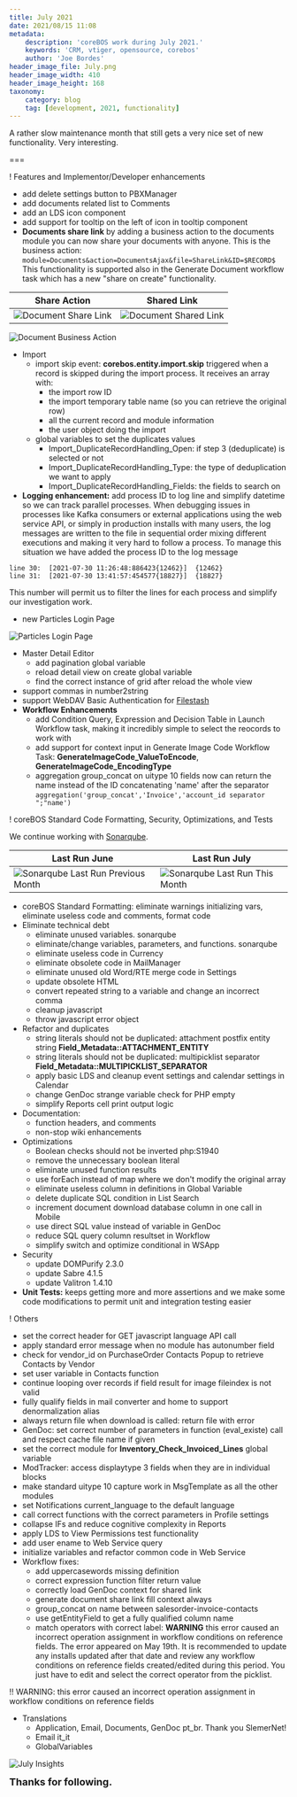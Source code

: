 ```yaml
---
title: July 2021
date: 2021/08/15 11:08
metadata:
    description: 'coreBOS work during July 2021.'
    keywords: 'CRM, vtiger, opensource, corebos'
    author: 'Joe Bordes'
header_image_file: July.png
header_image_width: 410
header_image_height: 168
taxonomy:
    category: blog
    tag: [development, 2021, functionality]
---
```


A rather slow maintenance month that still gets a very nice set of new functionality. Very interesting.

===

 ! Features and Implementor/Developer enhancements

- add delete settings button to PBXManager
- add documents related list to Comments
- add an LDS icon component
- add support for tooltip on the left of icon in tooltip component
- **Documents share link** by adding a business action to the documents module you can now share your documents with anyone. This is the business action: `module=Documents&action=DocumentsAjax&file=ShareLink&ID=$RECORD$` This functionality is supported also in the Generate Document workflow task which has a new "share on create" functionality.

| Share Action | Shared Link |
| --------- | ------------ |
| ![Document Share Link](docsharelink.jpg) | ![Document Shared Link](DocShared.jpg) |

![Document Business Action](DocBA.jpg)

- Import
  - import skip event: **corebos.entity.import.skip** triggered when a record is skipped during the import process. It receives an array with:
      - the import row ID
      - the import temporary table name (so you can retrieve the original row)
      - all the current record and module information
      - the user object doing the import
  - global variables to set the duplicates values
      - Import_DuplicateRecordHandling_Open: if step 3 (deduplicate) is selected or not
      - Import_DuplicateRecordHandling_Type: the type of deduplication we want to apply
      - Import_DuplicateRecordHandling_Fields: the fields to search on
- **Logging enhancement:** add process ID to log line and simplify datetime so we can track parallel processes. When debugging issues in processes like Kafka consumers or external applications using the web service API, or simply in production installs with many users, the log messages are written to the file in sequential order mixing different executions and making it very hard to follow a process. To manage this situation we have added the process ID to the log message

```
line 30:  [2021-07-30 11:26:48:886423{12462}]  {12462}
line 31:  [2021-07-30 13:41:57:454577{18827}]  {18827}
```

This number will permit us to filter the lines for each process and simplify our investigation work.

- new Particles Login Page

![Particles Login Page](ParticlesLogin.png)

- Master Detail Editor
  - add pagination global variable
  - reload detail view on create global variable
  - find the correct instance of grid after reload the whole view
- support commas in number2string
- support WebDAV Basic Authentication for [Filestash](https://www.filestash.app/)
- **Workflow Enhancements**
  - add Condition Query, Expression and Decision Table in Launch Workflow task, making it incredibly simple to select the reocords to work with
  - add support for context input in Generate Image Code Workflow Task: **GenerateImageCode_ValueToEncode**, **GenerateImageCode_EncodingType**
  - aggregation group_concat on uitype 10 fields now can return the name instead of the ID concatenating 'name' after the separator `aggregation('group_concat','Invoice','account_id separator ";"name')`

<span></span>

 ! coreBOS Standard Code Formatting, Security, Optimizations, and Tests

We continue working with [Sonarqube](https://www.sonarqube.org/).

| Last Run June | Last Run July |
| --------- | ------------ |
| ![Sonarqube Last Run Previous Month](SQ013.png) | ![Sonarqube Last Run This Month](SQ014.png) |

- coreBOS Standard Formatting: eliminate warnings initializing vars, eliminate useless code and comments, format code
- Eliminate technical debt
  - eliminate unused variables. sonarqube
  - eliminate/change variables, parameters, and functions. sonarqube
  - eliminate useless code in Currency
  - eliminate obsolete code in MailManager
  - eliminate unused old Word/RTE merge code in Settings
  - update obsolete HTML
  - convert repeated string to a variable and change an incorrect comma
  - cleanup javascript
  - throw javascript error object
- Refactor and duplicates
  - string literals should not be duplicated: attachment postfix entity string **Field_Metadata::ATTACHMENT_ENTITY**
  - string literals should not be duplicated: multipicklist separator **Field_Metadata::MULTIPICKLIST_SEPARATOR**
  - apply basic LDS and cleanup event settings and calendar settings in Calendar
  - change GenDoc strange variable check for PHP empty
  - simplify Reports cell print output logic
- Documentation:
  - function headers, and comments
  - non-stop wiki enhancements
- Optimizations
  - Boolean checks should not be inverted php:S1940
  - remove the unnecessary boolean literal
  - eliminate unused function results
  - use forEach instead of map where we don't modify the original array
  - eliminate useless column in definitions in Global Variable
  - delete duplicate SQL condition in List Search
  - increment document download database column in one call in Mobile
  - use direct SQL value instead of variable in GenDoc
  - reduce SQL query column resultset in Workflow
  - simplify switch and optimize conditional in WSApp
- Security
  - update DOMPurify 2.3.0
  - update Sabre 4.1.5
  - update Valitron 1.4.10
- **Unit Tests:** keeps getting more and more assertions and we make some code modifications to permit unit and integration testing easier

<span></span>

 ! Others

- set the correct header for GET javascript language API call
- apply standard error message when no module has autonumber field
- check for vendor_id on PurchaseOrder Contacts Popup to retrieve Contacts by Vendor
- set user variable in Contacts function
- continue looping over records if field result for image fileindex is not valid
- fully qualify fields in mail converter and home to support denormalization alias
- always return file when download is called: return file with error
- GenDoc: set correct number of parameters in function (eval_existe) call and respect cache file name if given
- set the correct module for **Inventory_Check_Invoiced_Lines** global variable
- ModTracker: access displaytype 3 fields when they are in individual blocks
- make standard uitype 10 capture work in MsgTemplate as all the other modules
- set Notifications current_language to the default language
- call correct functions with the correct parameters in Profile settings
- collapse IFs and reduce cognitive complexity in Reports
- apply LDS to View Permissions test functionality
- add user ename to Web Service query
- initialize variables and refactor common code in Web Service
- Workflow fixes:
  - add uppercasewords missing definition
  - correct expression function filter return value
  - correctly load GenDoc context for shared link
  - generate document share link fill context always
  - group_concat on name between salesorder-invoice-contacts
  - use getEntityField to get a fully qualified column name
  - match operators with correct label: **WARNING** this error caused an incorrect operation assignment in workflow conditions on reference fields. The error appeared on May 19th. It is recommended to update any installs updated after that date and review any workflow conditions on reference fields created/edited during this period. You just have to edit and select the correct operator from the picklist.

 !! WARNING: this error caused an incorrect operation assignment in workflow conditions on reference fields

- Translations
  - Application, Email, Documents, GenDoc pt_br. Thank you SlemerNet!
  - Email it_it
  - GlobalVariables

<span></span>

![July Insights](corebosgithub2107.png)

**<span style="font-size:large">Thanks for following.</span>**

